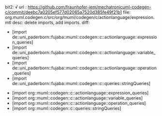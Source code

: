 bit2: √
url : https://github.com/fraunhofer-iem/mechatronicuml-codegen-c/commit/deebc7a0205ef577d02065a7520d385fe49f21b1
file: org.muml.codegen.c/src/org/muml/codegen/c/actionlanguage/expression.mtl
desc: delete imports, add imports.
diff: 
- [import de::uni_paderborn::fujaba::muml::codegen::c::actionlanguage::expression_queries]
- [import de::uni_paderborn::fujaba::muml::codegen::c::actionlanguage::variable_queries]
- [import de::uni_paderborn::fujaba::muml::codegen::c::actionlanguage::operation_queries]
- [import de::uni_paderborn::fujaba::muml::codegen::c::queries::stringQueries]
+ [import org::muml::codegen::c::actionlanguage::expression_queries]
+ [import org::muml::codegen::c::actionlanguage::variable_queries]
+ [import org::muml::codegen::c::actionlanguage::operation_queries]
+ [import org::muml::codegen::c::queries::stringQueries]
 